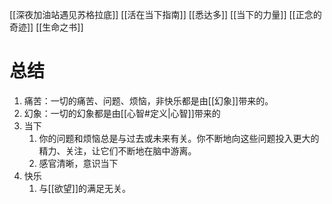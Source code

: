 [[深夜加油站遇见苏格拉底]] 
[[活在当下指南]] 
[[悉达多]] 
[[当下的力量]] 
[[正念的奇迹]] 
[[生命之书]] 
# 总结
1. 痛苦：一切的痛苦、问题、烦恼，非快乐都是由[[幻象]]带来的。
2. 幻象：一切的幻象都是由[[心智#定义|心智]]带来的
3. 当下
	1. 你的问题和烦恼总是与过去或未来有关。你不断地向这些问题投入更大的精力、关注，让它们不断地在脑中游离。
	2. 感官清晰，意识当下
4. 快乐
	1. 与[[欲望]]的满足无关。